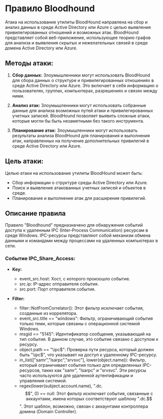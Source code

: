 # Правило Bloodhound

Атака на использование утилиты BloodHound направлена на сбор и анализ данных в среде Active Directory или Azure с целью выявления привилегированных отношений и возможных атак. BloodHound представляет собой веб-приложение, использующее теорию графов для анализа и выявления скрытых и нежелательных связей в среде домена Active Directory или Azure.

## Методы атаки:

1. **Сбор данных:** Злоумышленники могут использовать BloodHound для сбора данных о структуре и привилегированных отношениях в среде Active Directory или Azure. Это включает в себя информацию о пользователях, группах, компьютерах, разрешениях и связях между ними.

2. **Анализ атак:** Злоумышленники могут использовать собранные данные для анализа возможных путей атаки и привилегированных учетных записей. BloodHound позволяет выявить сложные атаки, которые могли бы быть незаметными без такого инструмента.

3. **Планирование атак:** Злоумышленники могут использовать результаты анализа BloodHound для планирования и выполнения атак, направленных на получение дополнительных привилегий в среде Active Directory или Azure.

## Цель атаки:

Целью атаки на использование утилиты BloodHound может быть:

- Сбор информации о структуре среды Active Directory или Azure.
- Поиск и выявление атакованных учетных записей и объектов в среде.
- Планирование и выполнение атак для расширения привилегий.

## Описание правила

Правило "Bloodhound" предназначено для обнаружения событий доступа к удаленным IPC (Inter-Process Communication) ресурсам в среде Windows. IPC-ресурсы представляют собой механизм обмена данными и командами между процессами на удаленных компьютерах в сети.

### Событие IPC_Share_Access:

- **Key:**
  - event_src.host: Хост, с которого произошло событие.
  - src.ip: IP-адрес отправителя события.
  - src.port: Порт отправителя события.

- **Filter:**
  - filter::NotFromCorrelator(): Этот фильтр исключает события, созданные из коррелятора.
  - event_src.title == "windows": Фильтр, ограничивающий события только теми, которые связаны с операционной системой Windows.
  - msgid == "5145": Идентификатор сообщения, указывающий на тип события. В данном случае, это событие связано с доступом к ресурсу.
  - object.path == "\ipc$": Проверка пути ресурса, который должен быть "\ipc$\", что указывает на доступ к удаленному IPC-ресурсу.
  - in_list(["samr","lsarpc","srvsvc"], lower(object.name)): Фильтр, который ограничивает события только для определенных IPC-ресурсов, таких как "samr", "lsarpc" и "srvsvc". Эти ресурсы часто используются для удаленной аутентификации и управления системой.
  - regex(lower(subject.account.name), ".dc.$$", 0) == null: Этот фильтр исключает события, связанные с аккаунтами, имена которых соответствуют шаблону ".dc.$$". Этот шаблон, возможно, связан с аккаунтами контроллера домена (Domain Controller).

